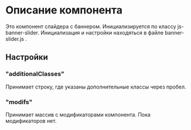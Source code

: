 # Описание компонента

Это компонент слайдера с баннером. Инициализируется по классу js-banner-slider. Инициализация и настройки находяться в файле banner-slider.js .

## Настройки

### "additionalClasses"

Принимает строку, где указаны дополнительные классы через пробел.

### "modifs"

Принимает массив с модификаторами компонента.
Пока модификаторов нет.
